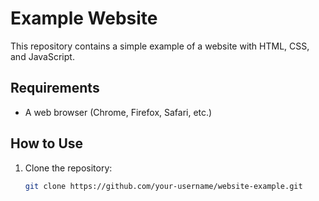 # Example Website

This repository contains a simple example of a website with HTML, CSS, and JavaScript.

## Requirements

- A web browser (Chrome, Firefox, Safari, etc.)

## How to Use

1. Clone the repository:
   ```bash
   git clone https://github.com/your-username/website-example.git

